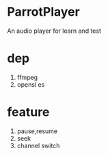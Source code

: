 # ParrotPlayer
An audio player for learn and test

# dep
1. ffmpeg
2. opensl es

# feature
1. pause,resume
2. seek
3. channel switch

